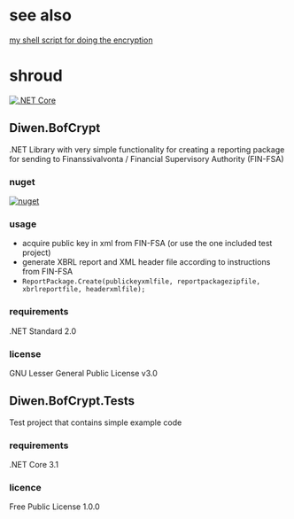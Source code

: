 # see also
[my shell script for doing the encryption](https://github.com/dgm9704/bofcrypt)

# shroud
[![.NET Core](https://github.com/dgm9704/shroud/workflows/.NET%20Core/badge.svg)](https://github.com/dgm9704/shroud/actions?query=workflow%3A%22.NET+Core%22)
## Diwen.BofCrypt

.NET Library with very simple functionality for creating a reporting package for sending to Finanssivalvonta / Financial Supervisory Authority (FIN-FSA)

### nuget
[![nuget](https://img.shields.io/nuget/v/Diwen.BofCrypt.svg)](https://www.nuget.org/packages/Diwen.BofCrypt/)

### usage 
- acquire public key in xml from FIN-FSA (or use the one included test project)
- generate XBRL report and XML header file according to instructions from FIN-FSA
- ` ReportPackage.Create(publickeyxmlfile, reportpackagezipfile, xbrlreportfile, headerxmlfile); `

### requirements
.NET Standard 2.0

### license
GNU Lesser General Public License v3.0

## Diwen.BofCrypt.Tests
Test project that contains simple example code

### requirements
.NET Core 3.1

### licence
Free Public License 1.0.0
